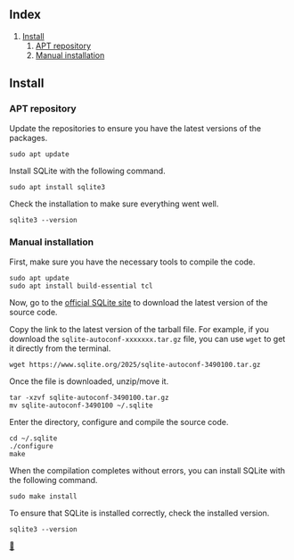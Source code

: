 ## Index

1. [Install](#install)
    1. [APT repository](#apt-repository)
    2. [Manual installation](#manual-installation)

## Install

### APT repository

Update the repositories to ensure you have the latest versions of the packages.

```shell
sudo apt update
```

Install SQLite with the following command.

```shell
sudo apt install sqlite3
```

Check the installation to make sure everything went well.

```shell
sqlite3 --version
```

### Manual installation

First, make sure you have the necessary tools to compile the code.

```shell
sudo apt update
sudo apt install build-essential tcl
```

Now, go to the [official SQLite site](https://www.sqlite.org/index.html) to download the latest version of the source code.

Copy the link to the latest version of the tarball file. For example, if you download the `sqlite-autoconf-xxxxxxx.tar.gz` file, you can use `wget` to get it directly from the terminal.

```shell
wget https://www.sqlite.org/2025/sqlite-autoconf-3490100.tar.gz
```

Once the file is downloaded, unzip/move it.

```shell
tar -xzvf sqlite-autoconf-3490100.tar.gz
mv sqlite-autoconf-3490100 ~/.sqlite
```

Enter the directory, configure and compile the source code.

```shell
cd ~/.sqlite
./configure
make
```

When the compilation completes without errors, you can install SQLite with the following command.

```shell
sudo make install
```

To ensure that SQLite is installed correctly, check the installed version.

```shell
sqlite3 --version
```

<link rel="stylesheet" href="./../../README.css">
<a class="scrollup" href="#top">&#x1F53C</a>